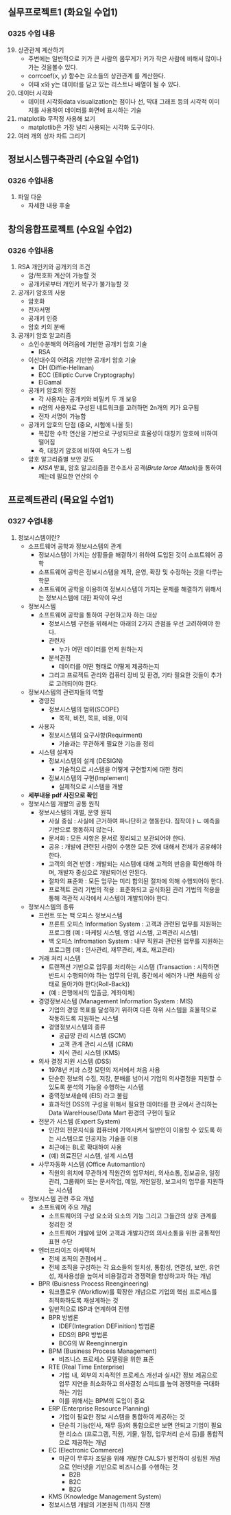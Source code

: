 ## 실무프로젝트1 (화요일 수업1) 
### 0325 수업 내용
19. 상관관계 계산하기
    - 주변에는 일반적으로 키가 큰 사람의 몸무게가 키가 작은 사람에 비해서 많이나가는 것을볼수 있다.
    - corrcoef(x, y) 함수는 요소들의 상관관계 를 계산한다.
    - 이때 x와 y는 데이터를 담고 있는 리스트나 배열이 될 수 있다.
1. 데이터 시각화
    - 데이터 시각화data visualization는 점이나 선, 막대 그래프 등의 시각적 이미지를 사용하여 데이터를 화면에 표시하는 기술
3.  matplotlib 무작정 사용해 보기
    - matplotlib은 가장 널리 사용되는 시각화 도구이다.
4. 여러 개의 상자 차트 그리기
## 정보시스템구축관리 (수요일 수업1)
### 0326 수업내용
1. 파일 다운
    - 자세한 내용 후술

## 창의융합프로젝트 (수요일 수업2)
### 0326 수업내용
1. RSA 개인키와 공개키의 조건
    - 암/복호화 계산이 가능할 것
    - 공개키로부터 개인키 복구가 불가능할 것
2. 공개키 암호의 사용
    - 암호화
    - 전자서명
    - 공개키 인증
    - 암호 키의 분배
3. 공개키 암호 알고리즘
    - 소인수분해의 어려움에 기반한 공개키 암호 기술
        - RSA
    - 이산대수의 어려움 기반한 공개키 암호 기술
        - DH (Diffie-Hellman)
        - ECC (Elliptic Curve Cryptography)
        - ElGamal
    - 공개키 암호의 장점
        - 각 사용자는 공개키와 비밀키 두 개 보유
        - n명의 사용자로 구성된 네트워크를 고려하면 2n개의 키가 요구됨
        - 전자 서명이 가능함
    - 공개키 암호의 단점 (중요, 시험에 나올 듯)
        - 복잡한 수학 연산을 기반으로 구성되므로 효율성이 대칭키 암호에 비하여 떨어짐
        - 즉, 대칭키 암호에 비하여 속도가 느림
    - 암호 알고리즘별 보안 강도
        - 𝐾𝐼𝑆𝐴 받표, 암호 알고리즘을 전수조사 공격(𝐵𝑟𝑢𝑡𝑒 𝑓𝑜𝑟𝑐𝑒 𝐴𝑡𝑡𝑎𝑐𝑘)을 통하여 깨는데 필요한 연산의 수
## 프로젝트관리 (목요일 수업1)
### 0327 수업내용

1. 정보시스템이란?
    - 소프트웨어 공학과 정보시스템의 관계
        - 정보시스템이 가지는 상황들을 해결하기 위하여 도입된 것이 소프트웨어 공학
        - 소프트웨어 공학은 정보시스템을 제작, 운영, 확장 및 수정하는 것을 다루는 학문
        - 소프트웨어 공학을 이용하여 정보시스템이 가지는 문제를 해결하기 위해서는 정보시스템에 대한 파악이 우선
    - 정보시스템
        -  소프트웨어 공학을 통하여 구현하고자 하는 대상
            - 정보시스템 구현을 위해서는 아래의 2가지 관점을 우선 고려하여야 한다.
            - 관련자
                - 누가 어떤 데이터를 언제 원하는지
            - 분석관점
                - 데이터를 어떤 형태로 어떻게 제공하는지
            - 그리고 프로젝트 관리와 컴퓨터 장비 및 환경, 기타 필요한 것들이 추가로 고려되어야 한다.
    - 정보시스템의 관련자들의 역할
        - 경영진
            - 정보시스템의 범위(SCOPE)
                - 목적, 비전, 목표, 비용, 이익
        - 사용자
            - 정보시스템의 요구사항(Requirment)
                - 기술과는 무관하게 필요한 기능을 정리
        - 시스템 설계자
            - 정보시스템의 설계 (DESIGN)
                - 기술적으로 시스템을 어떻게 구현할지에 대한 정리
            - 정보시스템의 구현(Implement)
                - 실제적으로 시스템을 개발
    -  **세부내용 pdf 사진으로 확인**
    - 정보시스템 개발의 공통 원칙
        - 정보시스템의 개벌, 운영 원칙
            - 사실 중심 : 사실에 근거하여 파나단하고 행동한다. 짐작이ㅏㄴ 예측을 기반으로 행동하지 않는다.
            - 문서화 : 모든 사항은 문서로 정리되고 보관되어야 한다.
            - 공유 : 개발에 관련된 사람이 수행한 모든 것에 대해서 전체가 공유해야 한다.
            - 고객의 의견 반영 : 개발되는 시스템에 대해 고객의 반응을 확인해야 하며, 개발자 중심으로 개발되어선 안된다.
            - 절차의 표준화 : 모든 업무는 미리 합의된 절차에 의해 수행되어야 한다.
            - 프로젝트 관리 기법의 적용 : 표준화되고 공식화된 관리 기법의 적용을 통해 객관적 시각에서 시스템이 개발되어야 한다.
    - 정보시스템의 종류
        - 프런트 또는 백 오피스 정보시스템
            - 프론트 오피스 Information System : 고객과 관련된 업무를 지원하는 프로그램 (예 : 마케팅 시스템, 영업 시스템, 고객관리 시스템)
            - 백 오피스 Infromation System : 내부 직원과 관련된 업무를 지원하는 프로그램 (예 : 인사관리, 재무관리, 제조, 재고관리)
        - 거래 처리 시스템
            - 트랜잭션 기반으로 업무를 처리하는 시스템 (Transaction : 시작하면 반드시 수행되어야 하는 업무의 단위, 중간에서 에러가 나면 처음의 상태로 돌아가야 한다(Roll-Back))
            - (예 : 은행에서의 입출금, 계좌이체)
        - 경영정보시스템 (Management Information System : MIS)
            - 기업의 경영 목표를 달성하기 위하여 다른 하위 시스템을 효율적으로 작동하도록 지원하는 시스템
            - 경영정보시스템의 종류
                - 공급망 관리 시스템 (SCM)
                - 고객 관계 관리 시스템 (CRM)
                - 지식 관리 시스템 (KMS)
        - 의사 결정 지원 시스템 (DSS)
            - 1978년 키과 스캇 모턴의 저서에서 처음 사용
            - 단순한 정보의 수집, 저장, 분배를 넘어서 기업의 의사결정을 지원할 수 있도록 분석의 기능을 수행하는 시스템
            - 중역정보새슽메 (EIS) 라고 불림
            - 효과적인 DSS의 구성을 위해서 필요한 데이터를 한 곳에서 관리하는 Data WareHouse/Data Mart 환경의 구현이 필요
        - 전문가 시스템 (Expert System)
            - 인간의 전문지식을 컴퓨터에 기억시켜서 일반인이 이용할 수 있도록 하는 시스템으로 인공지능 기술을 이용
            - 최근에는 BL로 확대하여 사용
            - (예) 의료진단 시스템, 설계 시스템
        - 사무자동화 시스템 (Office Automantion)
             - 직원의 위치에 무관하게 직원간의 업무처리, 의사소통, 정보공유, 일정관리, 그룹웨어 또는 문서작업, 메일, 개인일정, 보고서의 업무를 지원하는 시스템
    - 정보시스템 관련 주요 개념
        - 소프트웨어 주요 개념
            - 소프트웨어의 구성 요소와 요소의 기능 그리고 그들간의 상호 관계를 정리한 것
            - 소프트웨어 개발에 있어 고객과 개발자간의 의사소통을 위한 공통적인 표현 수단
        - 엔터프라이즈 아케텍쳐
            - 전체 조직의 관점에서 ..
            - 전체 조직을 구성하는 각 요소들의 일치성, 통합성, 연결성, 보안, 유연성, 재사용성을 높여서 비용절감과 경쟁력을 향상하고자 하는 개념
        - BPR (Buisness Process Reengineering)
            - 워크플로우 (Workflow)를 확장한 개념으로 기업의 핵심 프로세스를 최적화하도록 재설계하는 것
            - 일반적으로 ISP과 연계하여 진행
            - BPR 방법론
                - IDEF(Integration DEFinition) 방법론   
                - EDS의 BPR 방법론
                - BCG의 W Reenginnergin
            - BPM (Business Process Management)
                - 비즈니스 프로세스 모델링을 위한 표준
            - RTE (Real Time Enterprise)
                - 기업 내, 외부의 지속적인 프로세스 개선과 실시간 정보 제공으로 업무 지연을 최소화하고 의사결정 스피드를 높여 경쟁력을 극대화하는 기업
                - 이를 위해서는 BPM의 도입이 중요
            - ERP (Enterprise Resource Planning)
                - 기업이 필요한 정보 시스템을 통합하여 제공하는 것
                - 단순히 기능(인사, 재무 등)의 통합으로만 보면 안되고 기업이 필요한 리소스 (프로그램, 직원, 기물, 일정, 업무처리 순서 등)를 통합적으로 제공하는 개념
            - EC (Electronic Commerce)
                - 미군이 무루자 조달을 위해 개발한 CALS가 발전하여 성립된 개념으로 인터넷을 기반으로 비즈니스를 수행하는 것
                    - B2B
                    - B2C
                    - B2G
            - KMS (Knowledge Management System)
            - 정보시스템 개발의 기본원칙 (1)까지 진행